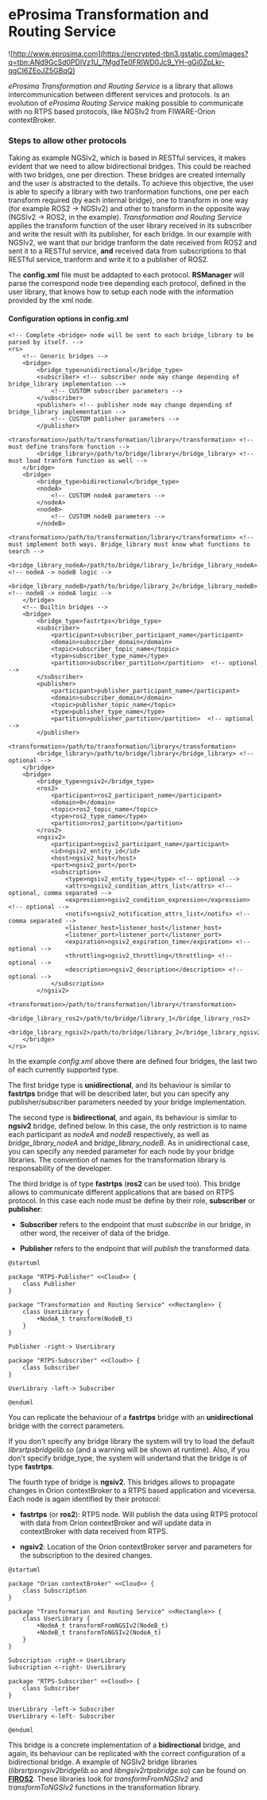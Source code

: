 # eProsima Transformation and Routing Service
![http://www.eprosima.com](https://encrypted-tbn3.gstatic.com/images?q=tbn:ANd9GcSd0PDlVz1U_7MgdTe0FRIWD0Jc9_YH-gGi0ZpLkr-qgCI6ZEoJZ5GBqQ)
<!-- ![eProsima](/home/luisgp/Documentos/doc-generada/eProsima.png) -->

*eProsima Transformation and Routing Service* is a library that allows intercommunication between different services and protocols. 
Is an evolution of *eProsima Routing Service* making possible to communicate with no RTPS based protocols, like NGSIv2 from FIWARE-Orion contextBroker.

### Steps to allow other protocols

Taking as example NGSIv2, which is based in RESTful services, it makes evident that we need to allow bidirectional bridges. 
This could be reached with two bridges, one per direction. These bridges are created internally and the user is abstracted to the details.
To achieve this objective, the user is able to specify a library with two tranformation functions, one per each transform required (by each internal bridge), one to transform in one way (for example ROS2 -> NGSIv2) and other to transform in the opposite way (NGSIv2 -> ROS2, in the example).
*Transformation and Routing Service* applies the transform function of the user library received in its subscriber and write the result with its publisher, for each bridge.
In our example with NGSIv2, we want that our bridge tranform the date received from ROS2 and sent it to a RESTful service, **and** received data from subscriptions to that RESTful service, tranform and write it to a publisher of ROS2.

The **config.xml** file must be addapted to each protocol. **RSManager** will parse the correspond node tree depending each protocol, defined in the user library, that knows how to setup each node with the information provided by the xml node.

#### Configuration options in **config.xml**

	<!-- Complete <bridge> node will be sent to each bridge_library to be parsed by itself. -->
	<rs>
		<!-- Generic bridges -->
		<bridge>
			<bridge_type>unidirectional</bridge_type>
			<subscriber> <!-- subscriber node may change depending of bridge_library implementation -->
				<!-- CUSTOM subscriber parameters -->
			</subscriber>
			<publisher> <!-- publisher node may change depending of bridge_library implementation -->
				<!-- CUSTOM publisher parameters -->
			</publisher>
			<transformation>/path/to/transformation/library</transformation> <!-- must define transform function -->
			<bridge_library>/path/to/bridge/library</bridge_library> <!-- must load tranform function as well -->
		</bridge>
		<bridge>
			<bridge_type>bidirectional</bridge_type>
			<nodeA>
				<!-- CUSTOM nodeA parameters -->
			</nodeA>
			<nodeB>
				<!-- CUSTOM nodeB parameters -->
			</nodeB>
			<transformation>/path/to/transformation/library</transformation> <!-- must implement both ways. Bridge_library must know what functions to search -->
			<bridge_library_nodeA>/path/to/bridge/library_1</bridge_library_nodeA> <!-- nodeA -> nodeB logic -->
			<bridge_library_nodeB>/path/to/bridge/library_2</bridge_library_nodeB> <!-- nodeB -> nodeA logic -->
		</bridge>
		<!-- Builtin bridges -->
		<bridge>
			<bridge_type>fastrtps</bridge_type>
			<subscriber>
				<participant>subscriber_participant_name</participant>
				<domain>subscriber_domain</domain>
				<topic>subscriber_topic_name</topic>
				<type>subscriber_type_name</type>
				<partition>subscriber_partition</partition>  <!-- optional -->
			</subscriber>
			<publisher>
				<participant>publisher_participant_name</participant>
				<domain>subscriber_domain</domain>
				<topic>publisher_topic_name</topic>
				<type>publisher_type_name</type>
				<partition>publisher_partition</partition>  <!-- optional -->
			</publisher>
			<transformation>/path/to/transformation/library</transformation>
			<bridge_library>/path/to/bridge/library</bridge_library> <!-- optional -->
		</bridge>
		<bridge>
			<bridge_type>ngsiv2</bridge_type>
			<ros2>
				<participant>ros2_participant_name</participant>
				<domain>0</domain>
				<topic>ros2_topic_name</topic>
				<type>ros2_type_name</type>
				<partition>ros2_partition</partition>
			</ros2>
			<ngsiv2>
				<participant>ngsiv2_participant_name</participant>
				<id>ngsiv2_entity_id</id>
				<host>ngsiv2_host</host>
				<port>ngsiv2_port</port>
				<subscription>
					<type>ngsiv2_entity_type</type> <!-- optional -->
					<attrs>ngsiv2_condition_attrs_list</attrs> <!-- optional, comma separated -->
					<expression>ngsiv2_condition_expression</expression> <!-- optional -->
					<notifs>ngsiv2_notification_attrs_list</notifs> <!-- comma separated -->
					<listener_host>listener_host</listener_host>
					<listener_port>listener_port</listener_port>
					<expiration>ngsiv2_expiration_time</expiration> <!-- optional -->
					<throttling>ngsiv2_throttling</throttling> <!-- optional -->
					<description>ngsiv2_description</description> <!-- optional -->
				</subscription>
			</ngsiv2>
			<transformation>/path/to/transformation/library</transformation>
			<bridge_library_ros2>/path/to/bridge/library_1</bridge_library_ros2>
			<bridge_library_ngsiv2>/path/to/bridge/library_2</bridge_library_ngsiv2>
		</bridge>
	</rs>

In the example *config.xml* above there are defined four bridges, the last two of each currently supported type.

The first bridge type is **unidirectional**, and its behaviour is similar to **fastrtps** bridge that will be described later, but you can specify any publisher/subscriber parameters needed by your bridge implementation.

The second type is **bidirectional**, and again, its behaviour is similar to **ngsiv2** bridge, defined below. In this case, the only restriction is to name each participant as *nodeA* and *nodeB* respectively, as well as *bridge_library_nodeA* and *bridge_library_nodeB*. As in unidirectional case, you can specify any needed parameter for each node by your bridge libraries. The convention of names for the transformation library is responsability of the developer.

The third bridge is of type **fastrtps** (**ros2** can be used too). This bridge allows to communicate different applications that are based on RTPS protocol. In this case each node must be define by their role, **subscriber** or **publisher**:

- **Subscriber** refers to the endpoint that must *subscribe* in our bridge, in other word, the receiver of data of the bridge.

- **Publisher** refers to the endpoint that will *publish* the transformed data.


```plantuml
@startuml

package "RTPS-Publisher" <<Cloud>> {
    class Publisher
}

package "Transformation and Routing Service" <<Rectangle>> {
    class UserLibrary {
        +NodeA_t transform(NodeB_t)
    }
}

Publisher -right-> UserLibrary

package "RTPS-Subscriber" <<Cloud>> {
    class Subscriber
}

UserLibrary -left-> Subscriber

@enduml
```


You can replicate the behaviour of a **fastrtps** bridge with an **unidirectional** bridge with the correct parameters.

If you don't specify any bridge library the system will try to load the default *librsrtpsbridgelib.so* (and a warning will be shown at runtime).
Also, if you don't specify bridge_type, the system will undertand that the bridge is of type **fastrtps**.

The fourth type of bridge is **ngsiv2**. This bridges allows to propagate changes in Orion contextBroker to a RTPS based application and viceversa. Each node is again identified by their protocol:

- **fastrtps** (or **ros2**): RTPS node. Will publish the data using RTPS protocol with data from Orion contextBroker and will update data in contextBroker with data received from RTPS.

- **ngsiv2**: Location of the Orion contextBroker server and parameters for the subscription to the desired changes.

```plantuml
@startuml

package "Orion contextBroker" <<Cloud>> {
    class Subscription
}

package "Transformation and Routing Service" <<Rectangle>> {
    class UserLibrary {
        +NodeA_t transformFromNGSIv2(NodeB_t)
        +NodeB_t transformToNGSIv2(NodeA_t)
    }
}

Subscription -right-> UserLibrary
Subscription <-right- UserLibrary

package "RTPS-Subscriber" <<Cloud>> {
    class Subscriber
}

UserLibrary -left-> Subscriber
UserLibrary <-left- Subscriber

@enduml
```

This bridge is a concrete implementation of a **bidirectional** bridge, and again, its behaviour can be replicated with the correct configuration of a bidirectional bridge. A example of NGSIv2 bridge libraries (*librsrtpsngsiv2bridgelib.so* and *libngsiv2rtpsbridge.so*) can be found on [**FIROS2**](https://github.com/eProsima/firos2).
These libraries look for *transformFromNGSIv2* and *transformToNGSIv2* functions in the transformation library.